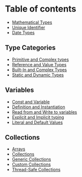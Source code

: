 # Table of contents

* [Mathematical Types](README.md)
* [Unique Identifier](<README (1).md>)
* [Date Types](<README (1) (1).md>)

## Type Categories

* [Primitive and Complex types](type-categories/primitive-and-complex-types.md)
* [Reference and Value Types](type-categories/reference-and-value-types.md)
* [Built-In and Complex Types](type-categories/built-in-and-complex-types.md)
* [Static and Dynamic Types](type-categories/static-and-dynamic-types.md)

## Variables

* [Const and Variable](variables/const-and-variable.md)
* [Definition and Instantiation](variables/definition-and-instantiation.md)
* [Read from and Write to variables](variables/read-from-and-write-to-variables.md)
* [Explicit and Implicit typing](variables/explicit-and-implicit-typing.md)
* [Literal and Default Values](variables/literal-and-default-values.md)

## Collections

* [Arrays](collections-1/arrays.md)
* [Collections](collections-1/collections.md)
* [Generic Collections](collections-1/generic-collections.md)
* [Custom Collections](collections-1/custom-collections.md)
* [Thread-Safe Collections](collections-1/untitled.md)
